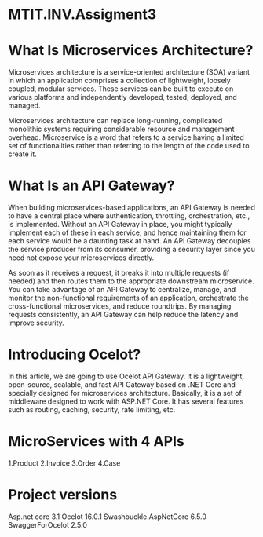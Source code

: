 # MTIT.INV.Assigment3

# What Is Microservices Architecture?


Microservices architecture is a service-oriented architecture (SOA) variant in which an application comprises a collection of lightweight, loosely coupled, modular services. These services can be built to execute on various platforms and independently developed, tested, deployed, and managed.

Microservices architecture can replace long-running, complicated monolithic systems requiring considerable resource and management overhead. Microservice is a word that refers to a service having a limited set of functionalities rather than referring to the length of the code used to create it.


# What Is an API Gateway?

When building microservices-based applications, an API Gateway is needed to have a central place where authentication, throttling, orchestration, etc., is implemented. Without an API Gateway in place, you might typically implement each of these in each service, and hence maintaining them for each service would be a daunting task at hand. An API Gateway decouples the service producer from its consumer, providing a security layer since you need not expose your microservices directly.

As soon as it receives a request, it breaks it into multiple requests (if needed) and then routes them to the appropriate downstream microservice. You can take advantage of an API Gateway to centralize, manage, and monitor the non-functional requirements of an application, orchestrate the cross-functional microservices, and reduce roundtrips. By managing requests consistently, an API Gateway can help reduce the latency and improve security.



# Introducing Ocelot?

In this article, we are going to use Ocelot API Gateway. It is a lightweight, open-source, scalable, and fast API Gateway based on .NET Core and specially designed for microservices architecture. Basically, it is a set of middleware designed to work with ASP.NET Core. It has several features such as routing, caching, security, rate limiting, etc.

#  MicroServices with 4 APIs
1.Product
2.Invoice
3.Order
4.Case


# Project versions

Asp.net core 3.1
Ocelot 16.0.1
Swashbuckle.AspNetCore 6.5.0
SwaggerForOcelot 2.5.0




